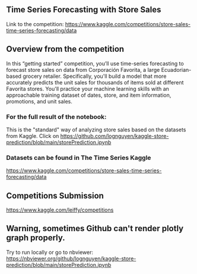 ## Time Series Forecasting with Store Sales ##
Link to the competition: https://www.kaggle.com/competitions/store-sales-time-series-forecasting/data

## Overview from the competition
In this “getting started” competition, you’ll use time-series forecasting to forecast store sales on data from Corporación Favorita, a large Ecuadorian-based grocery retailer.
Specifically, you'll build a model that more accurately predicts the unit sales for thousands of items sold at different Favorita stores. You'll practice your machine learning skills with an approachable training dataset of dates, store, and item information, promotions, and unit sales.

### For the full result of the notebook:
This is the "standard" way of analyzing store sales based on the datasets from Kaggle. 
Click on https://github.com/lognguyen/kaggle-store-prediction/blob/main/storePrediction.ipynb

### Datasets can be found in The Time Series Kaggle
https://www.kaggle.com/competitions/store-sales-time-series-forecasting/data

## Competitions Submission ##
https://www.kaggle.com/leiffy/competitions

## Warning, sometimes Github can't render plotly graph properly. 
Try to run locally or go to nbviewer: https://nbviewer.org/github/lognguyen/kaggle-store-prediction/blob/main/storePrediction.ipynb
